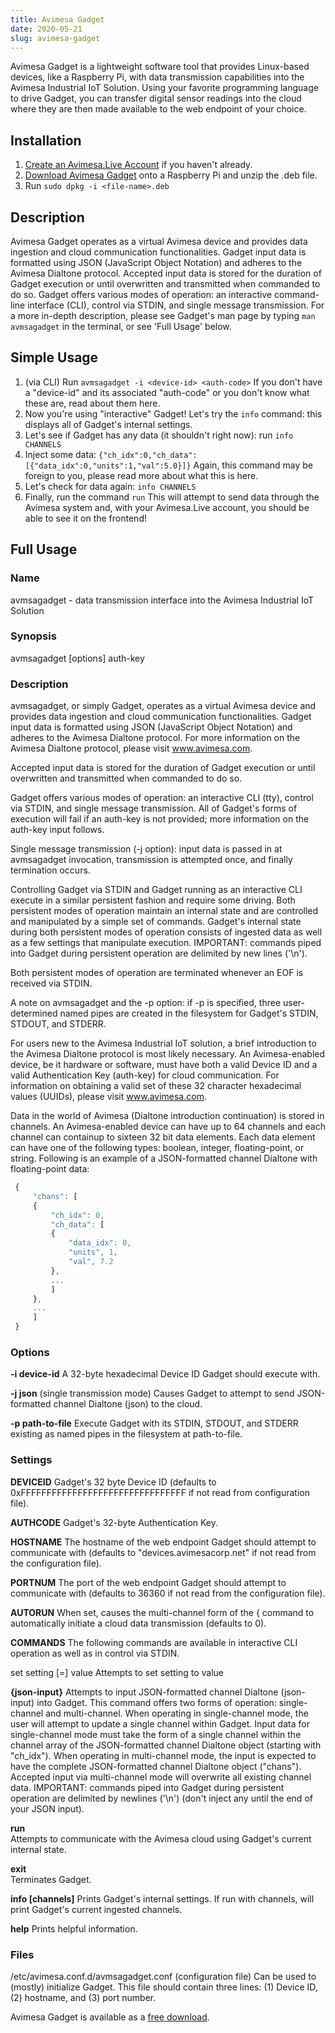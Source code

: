 ```yaml
---
title: Avimesa Gadget
date: 2020-05-21
slug: avimesa-gadget
---
```


Avimesa Gadget is a lightweight software tool that provides Linux-based devices, like a Raspberry Pi, with data transmission capabilities into the Avimesa Industrial IoT Solution. Using your favorite programming language to drive Gadget, you can transfer digital sensor readings into the cloud where they are then made available to the web endpoint of your choice.

## Installation

1.  [Create an Avimesa.Live Account][1] if you haven't already.
2.  [Download Avimesa Gadget][2] onto a Raspberry Pi and unzip the .deb file.
3.  Run `sudo dpkg -i <file-name>.deb`

## Description

Avimesa Gadget operates as a virtual Avimesa device and provides data ingestion and cloud communication functionalities. Gadget input data is formatted using JSON (JavaScript Object Notation) and adheres to the Avimesa Dialtone protocol. Accepted input data is stored for the duration of Gadget execution or until overwritten and transmitted when commanded to do so. Gadget offers various modes of operation: an interactive command-line interface (CLI), control via STDIN, and single message transmission. For a more in-depth description, please see Gadget's man page by typing `man avmsagadget` in the terminal, or see 'Full Usage' below.

## Simple Usage

1.  (via CLI) Run `avmsagadget -i <device-id> <auth-code>` If you don't have a "device-id" and its associated "auth-code" or you don't know what these are, read about them here.
2.  Now you're using "interactive" Gadget! Let's try the `info` command: this displays all of Gadget's internal settings.
3.  Let's see if Gadget has any data (it shouldn't right now): run `info CHANNELS`
4.  Inject some data: `{"ch_idx":0,"ch_data":[{"data_idx":0,"units":1,"val":5.0}]}` Again, this command may be foreign to you, please read more about what this is here.
5.  Let's check for data again: `info CHANNELS`
6.  Finally, run the command `run` This will attempt to send data through the Avimesa system and, with your Avimesa.Live account, you should be able to see it on the frontend!

## Full Usage

### Name

avmsagadget - data transmission interface into the Avimesa Industrial IoT Solution

### Synopsis

avmsagadget [options] auth-key

### Description

avmsagadget, or simply Gadget, operates as a virtual Avimesa device and provides data ingestion and cloud communication functionalities. Gadget input data is formatted using JSON (JavaScript Object Notation) and adheres to the Avimesa Dialtone protocol. For more information on the Avimesa Dialtone protocol, please visit www.avimesa.com.

Accepted input data is stored for the duration of Gadget execution or until overwritten and transmitted when commanded to do so.

Gadget offers various modes of operation: an interactive CLI (tty), control via STDIN, and single message transmission. All of Gadget's forms of execution will fail if an auth-key is not provided; more information on the auth-key input follows.

Single message transmission (-j option): input data is passed in at avmsagadget invocation, transmission is attempted once, and finally termination occurs.

Controlling Gadget via STDIN and Gadget running as an interactive CLI execute in a similar persistent fashion and require some driving. Both persistent modes of operation maintain an internal state and are controlled and manipulated by a simple set of commands. Gadget's internal state during both persistent modes of operation consists of ingested data as well as a few settings that manipulate execution. IMPORTANT: commands piped into Gadget during persistent operation are delimited by new lines ('\n').

Both persistent modes of operation are terminated whenever an EOF is received via STDIN.

A note on avmsagadget and the -p option: if -p is specified, three user-determined named pipes are created in the filesystem for Gadget's STDIN, STDOUT, and STDERR.

For users new to the Avimesa Industrial IoT solution, a brief introduction to the Avimesa Dialtone protocol is most likely necessary. An Avimesa-enabled device, be it hardware or software, must have both a valid Device ID and a valid Authentication Key (auth-key) for cloud communication. For information on obtaining a valid set of these 32 character hexadecimal values (UUIDs), please visit www.avimesa.com.

Data in the world of Avimesa (Dialtone introduction continuation) is stored in channels. An Avimesa-enabled device can have up to 64 channels and each channel can containup to sixteen 32 bit data elements. Each data element can have one of the following types: boolean, integer, floating-point, or string. Following is an example of a JSON-formatted channel Dialtone with floating-point data:

```javascript
 {
     "chans": [
     {
         "ch_idx": 0,
         "ch_data": [
         {
             "data_idx": 0,
             "units", 1,
             "val", 7.2
         },
         ...
         ]
     },
     ...
     ]
 }
```

### Options

**-i device-id** A 32-byte hexadecimal Device ID Gadget should execute with.

**-j json** (single transmission mode) Causes Gadget to attempt to send JSON-formatted channel Dialtone (json) to the cloud.

**-p path-to-file** Execute Gadget with its STDIN, STDOUT, and STDERR existing as named pipes in the filesystem at path-to-file.

### Settings

**DEVICEID** Gadget's 32 byte Device ID (defaults to 0xFFFFFFFFFFFFFFFFFFFFFFFFFFFFFFFF if not read from configuration file).

**AUTHCODE** Gadget's 32-byte Authentication Key.

**HOSTNAME** The hostname of the web endpoint Gadget should attempt to communicate with (defaults to "devices.avimesacorp.net" if not read from the configuration file).

**PORTNUM** The port of the web endpoint Gadget should attempt to communicate with (defaults to 36360 if not read from the configuration file).

**AUTORUN** When set, causes the multi-channel form of the { command to automatically initiate a cloud data transmission (defaults to 0).

**COMMANDS** The following commands are available in interactive CLI operation as well as in control via STDIN.

set setting [=] value Attempts to set setting to value

**{json-input}** Attempts to input JSON-formatted channel Dialtone (json-input) into Gadget. This command offers two forms of operation: single-channel and multi-channel. When operating in single-channel mode, the user will attempt to update a single channel within Gadget. Input data for single-channel mode must take the form of a single channel within the channel array of the JSON-formatted channel Dialtone object (starting with "ch_idx"). When operating in multi-channel mode, the input is expected to have the complete JSON-formatted channel Dialtone object ("chans"). Accepted input via multi-channel mode will overwrite all existing channel data. IMPORTANT: commands piped into Gadget during persistent operation are delimited by newlines ('\n') (don't inject any until the end of your JSON input).

**run**  
Attempts to communicate with the Avimesa cloud using Gadget's current internal state.

**exit**  
Terminates Gadget.

**info [channels]** Prints Gadget's internal settings. If run with channels, will print Gadget's current ingested channels.

**help** Prints helpful information.

### Files

/etc/avimesa.conf.d/avmsagadget.conf (configuration file) Can be used to (mostly) initialize Gadget. This file should contain three lines: (1) Device ID, (2) hostname, and (3) port number.

Avimesa Gadget is available as a [free download][2].

[1]: /sign-up_tutorial/
[2]: /downloads/
